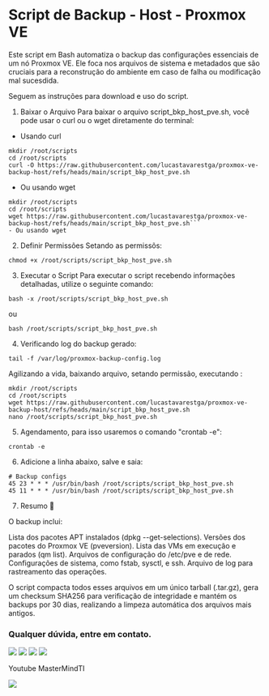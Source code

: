 # Script de Backup - Host - Proxmox VE
Este script em Bash automatiza o backup das configurações essenciais de um nó Proxmox VE. Ele foca nos arquivos de sistema e metadados que são cruciais para a reconstrução do ambiente em caso de falha ou modificação mal sucesdida.

Seguem as instruções para download e uso do script.

1. Baixar o Arquivo
Para baixar o arquivo script_bkp_host_pve.sh, você pode usar o curl ou o wget diretamente do terminal:

- Usando curl
```
mkdir /root/scripts
cd /root/scripts
curl -O https://raw.githubusercontent.com/lucastavarestga/proxmox-ve-backup-host/refs/heads/main/script_bkp_host_pve.sh
```

- Ou usando wget
```
mkdir /root/scripts
cd /root/scripts
wget https://raw.githubusercontent.com/lucastavarestga/proxmox-ve-backup-host/refs/heads/main/script_bkp_host_pve.sh```
- Ou usando wget
```

2. Definir Permissões
Setando as permissõs:

```
chmod +x /root/scripts/script_bkp_host_pve.sh
```

3. Executar o Script
Para executar o script recebendo informações detalhadas, utilize o seguinte comando:

```
bash -x /root/scripts/script_bkp_host_pve.sh
```

ou 

```
bash /root/scripts/script_bkp_host_pve.sh
```

4. Verificando log do backup gerado:
```
tail -f /var/log/proxmox-backup-config.log
```

Agilizando a vida, baixando arquivo, setando permissão, executando :

```
mkdir /root/scripts
cd /root/scripts
wget https://raw.githubusercontent.com/lucastavarestga/proxmox-ve-backup-host/refs/heads/main/script_bkp_host_pve.sh
nano /root/scripts/script_bkp_host_pve.sh
```

5. Agendamento, para isso usaremos o comando "crontab -e":

```
crontab -e
```

6. Adicione a linha abaixo, salve e saia:
```
# Backup configs  
45 23 * * * /usr/bin/bash /root/scripts/script_bkp_host_pve.sh 
45 11 * * * /usr/bin/bash /root/scripts/script_bkp_host_pve.sh
```

7. Resumo 📝

O backup inclui:

  Lista dos pacotes APT instalados (dpkg --get-selections).
  Versões dos pacotes do Proxmox VE (pveversion).
  Lista das VMs em execução e parados (qm list).
  Arquivos de configuração do /etc/pve e de rede.
  Configurações de sistema, como fstab, sysctl, e ssh.
  Arquivo de log para rastreamento das operações.

O script compacta todos esses arquivos em um único tarball (.tar.gz), gera um checksum SHA256 para verificação de integridade e mantém os backups por 30 dias, realizando a limpeza automática dos arquivos mais antigos.

### Qualquer dúvida, entre em contato.

<a href="mailto:lucastavarestga@gmail.com"><img src="https://img.shields.io/badge/Gmail-D14836?style=for-the-badge&logo=gmail&logoColor=white" target="_blank"></a>
<a href="https://www.linkedin.com/in/lucastavarestga" target="_blank"><img src="https://img.shields.io/badge/-LinkedIn-0077B5?style=for-the-badge&logo=linkedin&logoColor=white" target="_blank"></a>
<a href="https://youtube.com/@lucastavaressoares" target="_blank"><img src="https://img.shields.io/badge/YouTube-FF0000?style=for-the-badge&logo=youtube&logoColor=white" target="_blank"></a>
<a href="https://youtube.com/@osysadmin" target="_blank"><img src="https://img.shields.io/badge/YouTube-FF0000?style=for-the-badge&logo=youtube&logoColor=white" target="_blank"></a>

Youtube MasterMindTI

<a href="https://www.youtube.com/@mastermindti" target="_blank"><img src="https://img.shields.io/badge/YouTube-FF0000?style=for-the-badge&logo=youtube&logoColor=white" target="_blank"></a>
